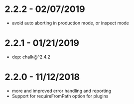 # 2.2.2 - 02/07/2019

- avoid auto aborting in production mode, or inspect mode

# 2.2.1 - 01/21/2019

- dep: chalk@^2.4.2

# 2.2.0 - 11/12/2018

- more and improved error handling and reporting
- Support for requireFromPath option for plugins
